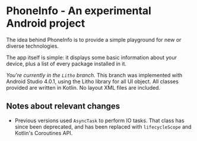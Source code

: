 # PhoneInfo - An experimental Android project

The idea behind PhoneInfo is to provide a simple playground for new or diverse technologies.

The app itself is simple: it displays some basic information about your device,
plus a list of every package installed in it.

*You're currently in the `Litho` branch.* This branch was implemented with Android Studio 4.0.1, using the Litho library for all UI object.
All classes provided are written in Kotlin. No layout XML files are included.

## Notes about relevant changes

- Previous versions used `AsyncTask` to perform IO tasks. That class has since been deprecated,
and has been replaced with `lifecycleScope` and Kotlin's Coroutines API.
